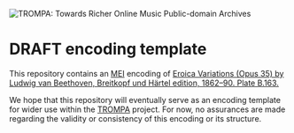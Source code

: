 ![TROMPA: Towards Richer Online Music Public-domain Archives](https://trompamusic.eu/sites/default/files/top-bar-logo_0_0.png)

# DRAFT encoding template

This repository contains an [MEI](https://music-encoding.org) encoding of [Eroica Variations (Opus 35) by Ludwig van Beethoven, Breitkopf und Härtel edition, 1862–90. Plate B.163.](https://imslp.org/wiki/Special:ReverseLookup/52946) 

We hope that this repository will eventually serve as an encoding template for wider use within the [TROMPA](https://trompamusic.eu) project. For now, no assurances are made regarding the validity or consistency of this encoding or its structure. 
